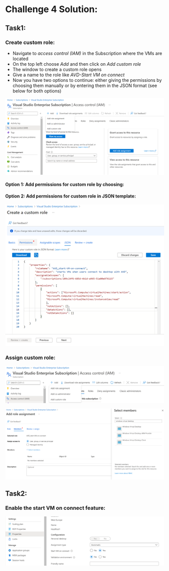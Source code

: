 # Challenge 4 Solution:

## Task1:

### Create custom role:

- Navigate to *access control (IAM)* in the Subscription where the VMs are located
- On the top left choose *Add* and then click on *Add custom role* 
- The window to create a custom role opens
- Give a name to the role like *AVD-Start VM on connect*
- Now you have two options to continue: either giving the permissions by choosing them manually or by entering them in the JSON format (see below for both options)

![Create Custom Role](../Images/04-custom_role_1.png)

#### Option 1: Add permissions for custom role by choosing:

#### Option 2: Add permissions for custom role in JSON template:

![Create Custom Role](../Images/04-custom_role_2.png)

### Assign custom role:

![Assign Custom Role](../Images/04-custom_role_3.png)

![Assign Custom Role](../Images/04-custom_role_4.png)
 
## Task2:

### Enable the start VM on connect feature: 

![Start VM on connect feature](../Images/04-enable_feature_1.png)


